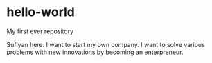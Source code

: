 # hello-world
My first ever repository

Sufiyan here. I want to start my own company. I want to solve various problems with new innovations by becoming an enterpreneur.
